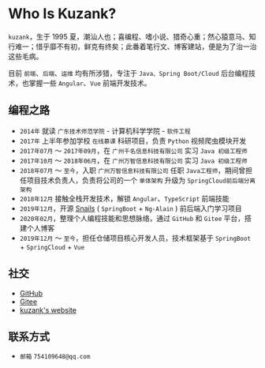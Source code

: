 # Who Is Kuzank?

`kuzank`，生于 1995 夏，潮汕人也；喜编程、嗜小说、猎奇心重；然心猿意马、知行难一；惜乎靡不有初，鲜克有终矣；此番着笔行文、博客建站，便是为了治一治这些毛病。

目前 `前端`、`后端`、`运维` 均有所涉猎，专注于 `Java、Spring Boot/Cloud` 后台编程技术，也掌握一些 `Angular`、`Vue` 前端开发技术。


## 编程之路

* `2014年` 就读 `广东技术师范学院` - 计算机科学学院 - `软件工程`
* `2017年` 上半年参加学校 `在线慕课` 科研项目，负责 `Python` 视频爬虫模块开发
* `2017年07月` ～ `2017年09月`，在 `广州千名信息科技有限公司` 实习 `Java 初级工程师`
* `2017年10月` ～ `2018年06月`，在 `广州万智信息科技有限公司` 实习 `Java 初级工程师`
* `2018年07月` ～ `至今`，入职 `广州万智信息科技有限公司` 任职 `Java工程师`，期间曾担任项目技术负责人，负责将公司的一个 `单体架构` 升级为 `SpringCloud前后端分离架构`
* `2018年12月` 接触全栈开发技术，解锁 `Angular`、`TypeScript` 前端技能
* `2019年12月`，开源 [Snails](https://github.com/kuzank/snails) ( `SpringBoot` + `Ng-Alain` ) 前后端入门学习项目
* `2020年02月`，整理个人编程技能和思想脉络，通过 `GitHub` 和 `Gitee` 平台，搭建个人博客
* `2019年12月` ～ `至今`，担任仓储项目核心开发人员，技术框架基于 `SpringBoot` + `SpringCloud` + `Vue`


## 社交

* [ GitHub ](https://github.com/kuzank)
* [ Gitee ](https://gitee.com/kuzank)
* [ kuzank's website](https://kuzank.github.io)


## 联系方式

* `邮箱` `754109648@qq.com`



